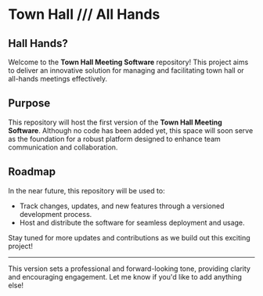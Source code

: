 # Town Hall /// All Hands 

## Hall Hands?

Welcome to the **Town Hall Meeting Software** repository! This project aims to deliver an innovative solution for managing and facilitating town hall or all-hands meetings effectively. 

## Purpose

This repository will host the first version of the **Town Hall Meeting Software**. Although no code has been added yet, this space will soon serve as the foundation for a robust platform designed to enhance team communication and collaboration.

## Roadmap

In the near future, this repository will be used to:
- Track changes, updates, and new features through a versioned development process.
- Host and distribute the software for seamless deployment and usage.

Stay tuned for more updates and contributions as we build out this exciting project!

--- 

This version sets a professional and forward-looking tone, providing clarity and encouraging engagement. Let me know if you'd like to add anything else!
